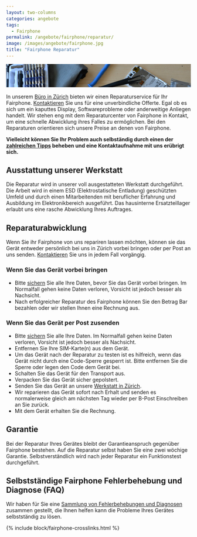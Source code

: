 ```yaml
---
layout: two-columns
categories: angebote
tags:
  - Fairphone
permalink: /angebote/fairphone/reparatur/
image: /images/angebote/fairphone.jpg
title: "Fairphone Reparatur"
---
```

<div class="angebot-top-wide"><img title="Fairphone" src="/images/angebote/fairphone-reparaturwerkstatt.jpg"></div>

In unserem [Büro in Zürich][kontakt] bieten wir einen Reparaturservice für Ihr Fairphone. [Kontaktieren][kontakt] Sie uns für eine unverbindliche Offerte. Egal ob es sich um ein kaputtes Display, Softwareprobleme oder anderweitige Anliegen handelt. Wir stehen eng mit dem Reparaturcenter von Fairphone in Kontakt, um eine schnelle Abwicklung ihres Falles zu ermöglichen. Bei den Reparaturen orientieren sich unsere Preise an denen von Fairphone.

**Vielleicht können Sie Ihr Problem auch selbständig durch einen der [zahlreichen Tipps][faq] beheben und eine Kontaktaufnahme mit uns erübrigt sich.**

## Ausstattung unserer Werkstatt
Die Reparatur wird in unserer voll ausgestatteten Werkstatt durchgeführt. Die Arbeit wird in einem ESD (Elektrostatische Entladung) geschützten Umfeld und durch einen Mitarbeitenden mit beruflicher Erfahrung und Ausbildung im Elektronikbereich ausgeführt. Das hausinterne Ersatzteillager erlaubt uns eine rasche Abwicklung Ihres Auftrages.

## Reparaturabwicklung

Wenn Sie ihr Fairphone von uns repariren lassen möchten, können sie das Gerät entweder persönlich bei uns in Zürich vorbei bringen oder per Post an uns senden. [Kontaktieren][kontakt] Sie uns in jedem Fall vorgängig.

### Wenn Sie das Gerät vorbei bringen

* Bitte [sichern][backup] Sie alle Ihre Daten, bevor Sie das Gerät vorbei bringen. Im Normalfall gehen keine Daten verloren, Vorsicht ist jedoch besser als Nachsicht.
* Nach erfolgreicher Reparatur des Fairphone können Sie den Betrag Bar bezahlen oder wir stellen Ihnen eine Rechnung aus.

### Wenn Sie das Gerät per Post zusenden

* Bitte [sichern][backup] Sie alle Ihre Daten. Im Normalfall gehen keine Daten verloren, Vorsicht ist jedoch besser als Nachsicht.
* Entfernen Sie Ihre SIM-Karte(n) aus dem Gerät.
* Um das Gerät nach der Reparatur zu testen ist es hilfreich, wenn das Gerät nicht durch eine Code-Sperre gesperrt ist. Bitte entfernen Sie die Sperre oder legen den Code dem Gerät bei.
* Schalten Sie das Gerät für den Transport aus.
* Verpacken Sie das Gerät sicher gepolstert.
* Senden Sie das Gerät an unsere [Werkstatt in Zürich][kontakt].
* Wir reparieren das Gerät sofort nach Erhalt und senden es normalerweise gleich am nächsten Tag wieder per B-Post Einschreiben an Sie zurück.
* Mit dem Gerät erhalten Sie die Rechnung.

## Garantie
Bei der Reparatur Ihres Gerätes bleibt der Garantieanspruch gegenüber Fairphone bestehen. Auf die Reparatur selbst haben Sie eine zwei wöchige Garantie. Selbstverständlich wird nach jeder Reparatur ein Funktionstest durchgeführt.

## Selbstständige Fairphone Fehlerbehebung und Diagnose (FAQ)
Wir haben für Sie eine [Sammlung von Fehlerbehebungen und Diagnosen][faq] zusammen gestellt, die Ihnen helfen kann die Probleme Ihres Gerätes selbstständig zu lösen. 

{% include block/fairphone-crosslinks.html %}

[faq]: /hintergrundwissen/selbststaendige-fairphone-fehlerbehebung-und-diagnose-faq/
[kontakt]: /ueber-uns/kontakt/
[backup]: /hintergrundwissen/selbststaendige-fairphone-fehlerbehebung-und-diagnose-faq#backup

